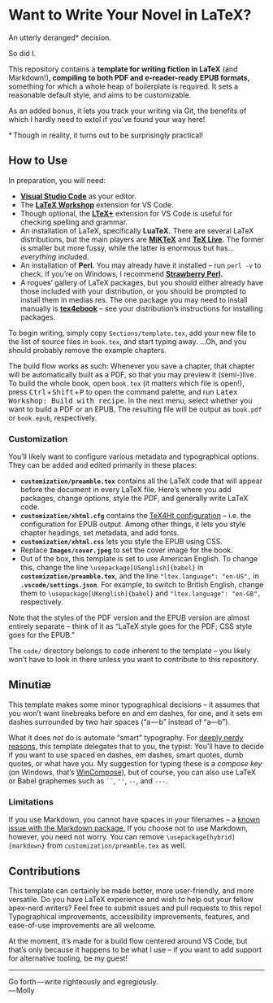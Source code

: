 # Want to Write Your Novel in LaTeX?

An utterly deranged\* decision.

So did I.

This repository contains a **template
for writing fiction in LaTeX** (and Markdown!)**, compiling to both PDF and
e-reader-ready EPUB formats,** something for which a whole heap of boilerplate
is required. It sets a reasonable default style, and aims to be customizable.

As an added bonus, it lets you track your writing via Git, the benefits of
which I hardly need to extol if you’ve found your way here!

\* Though in reality, it turns out to be surprisingly practical!


## How to Use

In preparation, you will need:

* **[Visual Studio Code](https://code.visualstudio.com/)** as your editor.
* The **[LaTeX Workshop](https://marketplace.visualstudio.com/items?itemName=James-Yu.latex-workshop)**
  extension for VS Code.
* Though optional, the **[LTeX+](https://marketplace.visualstudio.com/items?itemName=ltex-plus.vscode-ltex-plus)**
  extension for VS Code is useful for checking spelling and grammar.
* An installation of LaTeX, specifically **LuaTeX.** There are several LaTeX
  distributions, but the main players are **[MiKTeX](https://miktex.org/)**
  and **[TeX Live](https://www.tug.org/texlive/).** The former is smaller but
  more fussy, while the latter is enormous but has… *everything* included.
* An installation of **Perl.** You may already have it installed – run `perl
  -v` to check. If you’re on Windows, I recommend
  **[Strawberry Perl](https://strawberryperl.com/).**
* A rogues’ gallery of LaTeX packages, but you should either already have those
  included with your distribution, or you should be prompted to install them
  in medias res. The one package you may need to install manually is
  **[tex4ebook](https://ctan.org/pkg/tex4ebook)** – see your distribution’s
  instructions for installing packages.

To begin writing, simply copy `Sections/template.tex`, add your new file to the
list of source files in `book.tex`, and start typing away. …Oh, and you should probably remove the example chapters.

The build flow works as such: Whenever you save a chapter, that chapter will
be automatically built as a PDF, so that you may preview it (semi-)live. To
build the whole book, open `book.tex` (it matters which file is open!), press
<kbd>Ctrl</kbd> + <kbd>Shift</kbd> + <kbd>P</kbd> to open the command palette,
and run <kbd>Latex Workshop: Build with recipe</kbd>. In the next menu, select
whether you want to build a PDF or an EPUB. The resulting file will be output
as `book.pdf` or `book.epub`, respectively.


### Customization

You’ll likely want to configure various metadata and typographical options.
They can be added and edited primarily in these places:

* **`customization/preamble.tex`** contains all the LaTeX code that will appear
  before the document in every LaTeX file. Here’s where you add packages,
  change options, style the PDF, and generally write LaTeX code.
* **`customization/xhtml.cfg`** contains the [TeX4Ht configuration](https://www.kodymirus.cz/tex4ht-doc/Configurations.html#configurations2) –
  i.e. the configuration for EPUB output. Among other things, it lets you
  style chapter headings, set metadata, and add fonts.
* **`customization/xhtml.css`** lets you style the EPUB using CSS.
* Replace **`Images/cover.jpeg`** to set the cover image for the book.
* Out of the box, this template is set to use American English. To change this,
  change the line `\usepackage[USenglish]{babel}` in
  **`customization/preamble.tex`**, and the line `"ltex.language": "en-US",`
  in **`.vscode/settings.json`**. For example, to switch to British English, change
  them to `\usepackage[UKenglish]{babel}` and `"ltex.language": "en-GB",`
  respectively.

Note that the styles of the PDF version and the EPUB version are almost
entirely separate – think of it as “LaTeX style goes for the PDF; CSS style
goes for the EPUB.”

The `code/` directory belongs to code inherent to the template – you likely
won’t have to look in there unless you want to contribute to this repository.


## Minutiæ

This template makes some minor typographical decisions – it assumes that you
won’t want linebreaks before en and em dashes, for one, and it sets em dashes
surrounded by two hair spaces (“a&hairsp;&NoBreak;—&hairsp;b” instead of
“a—b”).

What it does *not* do is automate “smart” typography. For [deeply nerdy
reasons,](https://tex.stackexchange.com/a/126315/392788) this template
delegates that to you, the typist: You’ll have to decide if you want to use
spaced en dashes, em dashes, smart quotes, dumb quotes, or what have you.
My suggestion for typing these is a *compose key* (on Windows, that’s
[WinCompose](https://github.com/samhocevar/wincompose)), but of course, you
can also use LaTeX or Babel graphemes such as ` `` `, `''`, `--`, and `---`.


### Limitations

If you use Markdown, you cannot have spaces in your filenames – a [known issue
with the Markdown package.](https://github.com/Witiko/markdown/issues/568)
If you choose not to use Markdown, however, you need not worry. You can remove
`\usepackage[hybrid]{markdown}` from `customization/preamble.tex` as well.


## Contributions

This template can certainly be made better, more user-friendly, and more
versatile. Do you have LaTeX experience and wish to help out your fellow
apex-nerd writers? Feel free to submit issues and pull requests to this repo!
Typographical improvements, accessibility improvements, features, and
ease-of-use improvements are all welcome.

At the moment, it’s made for a build flow centered around VS Code, but that’s
only because it happens to be what I use – if you want to add support for
alternative tooling, be my guest!


---

Go forth&hairsp;&NoBreak;—&hairsp;write righteously and egregiously.  
—&hairsp;&NoBreak;Molly
